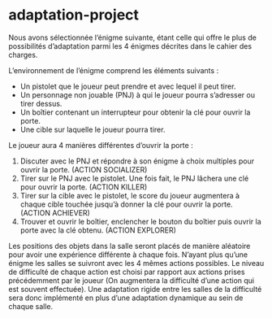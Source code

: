 # adaptation-project

Nous avons sélectionnée l’énigme suivante, étant celle qui offre le plus de possibilités d’adaptation parmi
les 4 énigmes décrites dans le cahier des charges. 

L’environnement de l’énigme comprend les éléments suivants :
- Un pistolet que le joueur peut prendre et avec lequel il peut tirer.
- Un personnage non jouable (PNJ) à qui le joueur pourra s’adresser ou tirer dessus.
- Un boîtier contenant un interrupteur pour obtenir la clé pour ouvrir la porte.
- Une cible sur laquelle le joueur pourra tirer.

Le joueur aura 4 manières différentes d’ouvrir la porte :
1. Discuter avec le PNJ et répondre à son énigme à choix multiples pour ouvrir la porte. (ACTION SOCIALIZER)
2. Tirer sur le PNJ avec le pistolet. Une fois fait, le PNJ lâchera une clé pour ouvrir la porte. (ACTION KILLER)
3. Tirer sur la cible avec le pistolet, le score du joueur augmentera à chaque cible touchée jusqu’à donner la clé pour ouvrir la porte. (ACTION ACHIEVER)
4. Trouver et ouvrir le boîtier, enclencher le bouton du boîtier puis ouvrir la porte avec la clé obtenu. (ACTION EXPLORER)

Les positions des objets dans la salle seront placés de manière aléatoire pour avoir une expérience
différente à chaque fois. N’ayant plus qu’une énigme les salles se suivront avec les 4 mêmes actions possibles.
Le niveau de difficulté de chaque action est choisi par rapport aux actions prises précédemment par le joueur
(On augmentera la difficulté d’une action qui est souvent effectuée).
Une adaptation rigide entre les salles de la difficulté sera donc implémenté en plus d’une adaptation
dynamique au sein de chaque salle.
